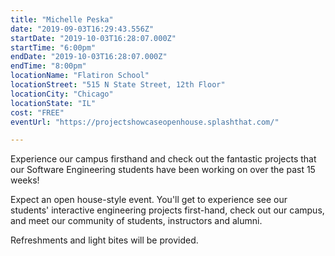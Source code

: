 ```yaml
---
title: "Michelle Peska"
date: "2019-09-03T16:29:43.556Z"
startDate: "2019-10-03T16:28:07.000Z"
startTime: "6:00pm"
endDate: "2019-10-03T16:28:07.000Z"
endTime: "8:00pm"
locationName: "Flatiron School"
locationStreet: "515 N State Street, 12th Floor"
locationCity: "Chicago"
locationState: "IL"
cost: "FREE"
eventUrl: "https://projectshowcaseopenhouse.splashthat.com/"

---
```


Experience our campus firsthand and check out the fantastic projects that our Software Engineering students have been working on over the past 15 weeks!

Expect an open house-style event. You'll get to experience see our students' interactive engineering projects first-hand, check out our campus, and meet our community of students, instructors and alumni.

Refreshments and light bites will be provided.

